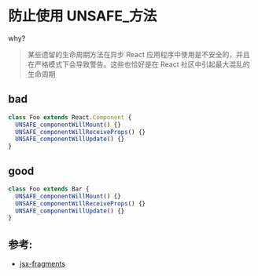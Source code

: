 # 防止使用 UNSAFE\_方法

why?

> 某些遗留的生命周期方法在异步 React 应用程序中使用是不安全的，并且在严格模式下会导致警告。这些也恰好是在 React 社区中引起最大混乱的生命周期

## bad

```jsx
class Foo extends React.Component {
  UNSAFE_componentWillMount() {}
  UNSAFE_componentWillReceiveProps() {}
  UNSAFE_componentWillUpdate() {}
}
```

## good

```jsx
class Foo extends Bar {
  UNSAFE_componentWillMount() {}
  UNSAFE_componentWillReceiveProps() {}
  UNSAFE_componentWillUpdate() {}
}
```

## 参考:

- [jsx-fragments](https://github.com/jsx-eslint/eslint-plugin-react/blob/c42b624d0fb9ad647583a775ab9751091eec066f/docs/rules/jsx-fragments)
